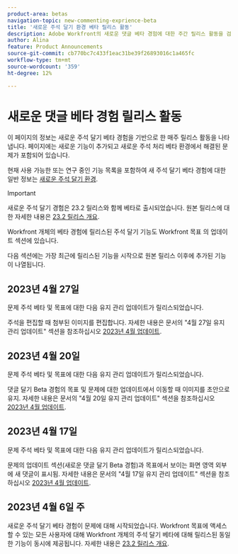```yaml
---
product-area: betas
navigation-topic: new-commenting-exprience-beta
title: '새로운 주석 달기 환경 베타 릴리스 활동'
description: Adobe Workfront의 새로운 댓글 베타 경험에 대한 주간 릴리스 활동을 검토하십시오.
author: Alina
feature: Product Announcements
source-git-commit: cb770bc7c433f1eac31be39f26893016c1a465fc
workflow-type: tm+mt
source-wordcount: '359'
ht-degree: 12%

---
```



# 새로운 댓글 베타 경험 릴리스 활동

이 페이지의 정보는 새로운 주석 달기 베타 경험을 기반으로 한 매주 릴리스 활동을 나타냅니다. 페이지에는 새로운 기능이 추가되고 새로운 주석 처리 베타 환경에서 해결된 문제가 포함되어 있습니다.

현재 사용 가능한 또는 연구 중인 기능 목록을 포함하여 새 주석 달기 베타 경험에 대한 일반 정보는 [새로운 주석 달기 환경](../new-commenting-experience-beta/unified-commenting-experience.md).

<!--the sections below are copied from the former Canvas beta - replace with real new commenting beta experience content when it becomes available; also, add links to pertinent articles when you add the features for each release, and the year for the week; thought: should we separate these by release in additional sections?! first by release and then by week?!-->

>[!IMPORTANT]
>
>새로운 주석 달기 경험은 23.2 릴리스와 함께 베타로 출시되었습니다. 원본 릴리스에 대한 자세한 내용은 [23.2 릴리스 개요](../../product-releases/23.2-release-activity/23-2-release-overview.md).
>
>Workfront 개체의 베타 경험에 릴리스된 주석 달기 기능도 Workfront 목표 의 업데이트 섹션에 있습니다.

다음 섹션에는 가장 최근에 릴리스된 기능을 시작으로 원본 릴리스 이후에 추가된 기능이 나열됩니다.

<!--

## Week of May 2, 2023

### Images are removed from the Documents area when attachments are removed from comments or when comments containing an attachment are removed

We are changing the way attachments work when removing or editing a comment that contains an attachment. Now, when you edit a comment and remove the attachment, or when you delete a comment that contains an attachment, the attachment is also removed from your Documents area. Prior to this change, in the previous commenting experience, the attachments remained in your Documents area. For information, see [Update work](../../workfront-basics/updating-work-items-and-viewing-updates/update-work.md). 

Available for issue commenting Beta experience and for Workfront Goals on the following dates:

* Preview: May 3, 2023
* Production: May 4, 2023

-->

## 2023년 4월 27일

문제 주석 베타 및 목표에 대한 다음 유지 관리 업데이트가 릴리스되었습니다.

주석을 편집할 때 첨부된 이미지를 편집합니다. 자세한 내용은 문서의 &quot;4월 27일 유지 관리 업데이트&quot; 섹션을 참조하십시오 <a href="https://experienceleague.adobe.com/docs/workfront-known-issues/releases/current-updates.html?lang=en#updates-in-april-2023">2023년 4월 업데이트</a>.

## 2023년 4월 20일

문제 주석 베타 및 목표에 대한 다음 유지 관리 업데이트가 릴리스되었습니다.

댓글 달기 Beta 경험의 목표 및 문제에 대한 업데이트에서 이동할 때 이미지를 초안으로 유지. 자세한 내용은 문서의 &quot;4월 20일 유지 관리 업데이트&quot; 섹션을 참조하십시오 <a href="https://experienceleague.adobe.com/docs/workfront-known-issues/releases/current-updates.html?lang=en#updates-in-april-2023">2023년 4월 업데이트</a>.

## 2023년 4월 17일

문제 주석 베타 및 목표에 대한 다음 유지 관리 업데이트가 릴리스되었습니다.

문제의 업데이트 섹션(새로운 댓글 달기 Beta 경험)과 목표에서 보이는 화면 영역 외부에 새 댓글이 표시됨. 자세한 내용은 문서의 &quot;4월 17일 유지 관리 업데이트&quot; 섹션을 참조하십시오  <a href="https://experienceleague.adobe.com/docs/workfront-known-issues/releases/current-updates.html?lang=en#updates-in-april-2023">2023년 4월 업데이트</a>.


## 2023년 4월 6일 주

새로운 주석 달기 베타 경험이 문제에 대해 시작되었습니다.
Workfront 목표에 액세스할 수 있는 모든 사용자에 대해 Workfront 개체의 주석 달기 베타에 대해 릴리스된 동일한 기능이 동시에 제공됩니다. 자세한 내용은 [23.2 릴리스 개요](../../product-releases/23.2-release-activity/23-2-release-overview.md).